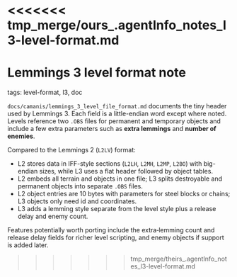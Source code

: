 <<<<<<< tmp_merge/ours_.agentInfo_notes_l3-level-format.md
=======
# Lemmings 3 level format note

tags: level-format, l3, doc

`docs/camanis/lemmings_3_level_file_format.md` documents the tiny header used by Lemmings 3. Each field is a little-endian word except where noted. Levels reference two `.OBS` files for permanent and temporary objects and include a few extra parameters such as **extra lemmings** and **number of enemies**.

Compared to the Lemmings 2 (`L2LV`) format:

- L2 stores data in IFF-style sections (`L2LH`, `L2MH`, `L2MP`, `L2BO`) with big-endian sizes, while L3 uses a flat header followed by object tables.
- L2 embeds all terrain and objects in one file; L3 splits destroyable and permanent objects into separate `.OBS` files.
- L2 object entries are 10 bytes with parameters for steel blocks or chains; L3 objects only need id and coordinates.
- L3 adds a lemming style separate from the level style plus a release delay and enemy count.

Features potentially worth porting include the extra‑lemming count and release delay fields for richer level scripting, and enemy objects if support is added later.
>>>>>>> tmp_merge/theirs_.agentInfo_notes_l3-level-format.md
